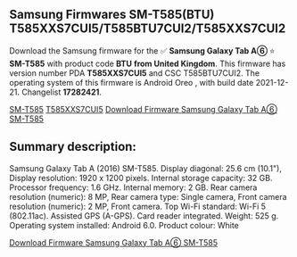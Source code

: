 <h2>Samsung Firmwares SM-T585(BTU) T585XXS7CUI5/T585BTU7CUI2/T585XXS7CUI2</h2>
Download the Samsung firmware for the ✅ <strong>Samsung Galaxy Tab A⑥ </strong> ⭐ <strong>SM-T585</strong> with product code <strong>BTU</strong> <strong> from United Kingdom</strong>. This firmware has version number PDA <strong>T585XXS7CUI5</strong> and CSC T585BTU7CUI2. The operating system of this firmware is Android Oreo , with build date 2021-12-21. Changelist <strong>17282421</strong>.

[SM-T585](https://samfirm.shop/samsung/model/SM-T585)
[T585XXS7CUI5](https://samfirm.shop/samsung/pda/T585XXS7CUI5)
[Download Firmware Samsung Galaxy Tab A⑥ SM-T585](https://samfirm.shop/samsung/firmware/484372)
<h2>Summary description:</h2>
<p>Samsung Galaxy Tab A (2016) SM-T585. Display diagonal: 25.6 cm (10.1"), Display resolution: 1920 x 1200 pixels. Internal storage capacity: 32 GB. Processor frequency: 1.6 GHz. Internal memory: 2 GB. Rear camera resolution (numeric): 8 MP, Rear camera type: Single camera, Front camera resolution (numeric): 2 MP, Front camera. Top Wi-Fi standard: Wi-Fi 5 (802.11ac). Assisted GPS (A-GPS). Card reader integrated. Weight: 525 g. Operating system installed: Android 6.0. Product colour: White</p>


[Download Firmware Samsung Galaxy Tab A⑥ SM-T585](https://samfirm.shop/samsung/firmware/484372)
